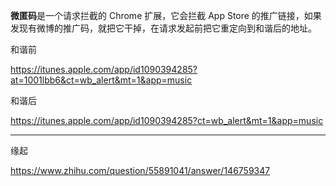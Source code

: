 **微匿码**是一个请求拦截的 Chrome 扩展，它会拦截 App Store 的推广链接，如果发现有微博的推广码，就把它干掉，在请求发起前把它重定向到和谐后的地址。

和谐前

https://itunes.apple.com/app/id1090394285?at=1001lbb6&ct=wb_alert&mt=1&app=music

和谐后

https://itunes.apple.com/app/id1090394285?ct=wb_alert&mt=1&app=music

----

缘起

https://www.zhihu.com/question/55891041/answer/146759347